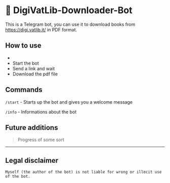 # 🤖 DigiVatLib-Downloader-Bot
This is a Telegram bot, you can use it to download books from https://digi.vatlib.it/ in PDF format.

## How to use
- 
- Start the bot
- Send a link and wait
- Download the pdf file

## Commands
`/start` - Starts up the bot and gives you a welcome message

`/info` - Informations about the bot


## Future additions
>Progress of some sort


---
## Legal disclaimer
```
Myself (the author of the bot) is not liable for wrong or illecit use of the bot.
```
